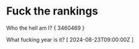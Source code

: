 # Fuck the rankings

Who the hell am I?
{ 3460469 }

What fucking year is it?
[ 2024-08-23T09:00:00Z ]
